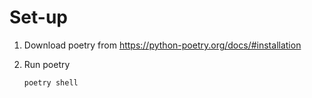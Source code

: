 # Set-up

1.  Download poetry from https://python-poetry.org/docs/#installation

2.  Run poetry

    ```bash
    poetry shell
    ```
